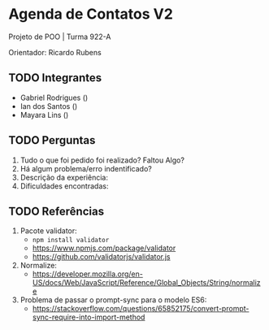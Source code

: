 # Agenda de Contatos V2
Projeto de POO | Turma 922-A

Orientador: Ricardo Rubens

## TODO Integrantes
- Gabriel Rodrigues ()
- Ian dos Santos ()
- Mayara Lins ()

## TODO Perguntas
1. Tudo o que foi pedido foi realizado? Faltou Algo?
2. Há algum problema/erro indentificado?
3. Descrição da experiência:
4. Dificuldades encontradas:

## TODO Referências
1. Pacote validator:
    - `npm install validator`
    - https://www.npmjs.com/package/validator
    - https://github.com/validatorjs/validator.js
2. Normalize:
    - https://developer.mozilla.org/en-US/docs/Web/JavaScript/Reference/Global_Objects/String/normalize
3. Problema de passar o prompt-sync para o modelo ES6:
    - https://stackoverflow.com/questions/65852175/convert-prompt-sync-require-into-import-method